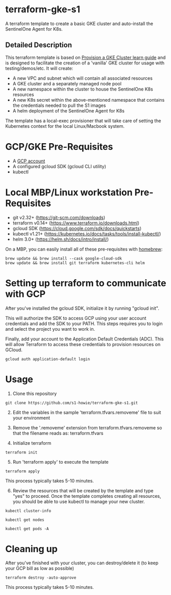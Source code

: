 # terraform-gke-s1
A terraform template to create a basic GKE cluster and auto-install the SentinelOne Agent for K8s.

## Detailed Description

This terraform template is based on [Provision a GKE Cluster learn guide](https://learn.hashicorp.com/terraform/kubernetes/provision-gke-cluster) and is designed to facilitate the creation of a 'vanilla' GKE cluster for usage with testing/demos/etc.
It will create:
- A new VPC and subnet which will contain all associated resources
- A GKE cluster and a separately managed node pool
- A new namespace within the cluster to house the SentinelOne K8s resources
- A new K8s secret within the above-mentioned namespace that contains the credentials needed to pull the S1 images
- A helm deployment of the SentinelOne Agent for K8s

The template has a local-exec provisioner that will take care of setting the Kubernetes context for the local Linux/Macbook system.

# GCP/GKE Pre-Requisites
- A [GCP account](https://console.cloud.google.com/) 
- A configured gcloud SDK (gcloud CLI utility)
- kubectl


# Local MBP/Linux workstation Pre-Requisites
- git v2.32+ (https://git-scm.com/downloads)
- terraform v0.14+ (https://www.terraform.io/downloads.html)
- gcloud SDK (https://cloud.google.com/sdk/docs/quickstarts)
- kubectl v1.21+ (https://kubernetes.io/docs/tasks/tools/install-kubectl/)
- helm 3.0+ (https://helm.sh/docs/intro/install/)

On a MBP, you can easily install all of these pre-requisites with [homebrew](https://formulae.brew.sh/):
```
brew update && brew install --cask google-cloud-sdk
brew update && brew install git terraform kubernetes-cli helm 
```

# Setting up terraform to communicate with GCP
After you've installed the gcloud SDK, initialize it by running "gcloud init".

This will authorize the SDK to access GCP using your user account credentials and add the SDK to your PATH. This steps requires you to login and select the project you want to work in.

Finally, add your account to the Application Default Credentials (ADC). This will allow Terraform to access these credentials to provision resources on GCloud.
```
gcloud auth application-default login
```

# Usage
1. Clone this repository
```
git clone https://github.com/s1-howie/terraform-gke-s1.git
```
2. Edit the variables in the sample 'terraform.tfvars.removeme' file to suit your environment

3. Remove the '.removeme' extension from terraform.tfvars.removeme so that the filename reads as: terraform.tfvars

4. Initialize terraform
```
terraform init
```
5. Run 'terraform apply' to execute the template
```
terraform apply
```
   This process typically takes 5-10 minutes.

6. Review the resources that will be created by the template and type "yes" to proceed.
   Once the template completes creating all resources, you should be able to use kubectl to manage your new cluster.
```
kubectl cluster-info
```
```
kubectl get nodes
```
```
kubectl get pods -A
```

# Cleaning up
After you've finished with your cluster, you can destroy/delete it (to keep your GCP bill as low as possible)
```
terraform destroy -auto-approve
```
   This process typically takes 5-10 minutes.
